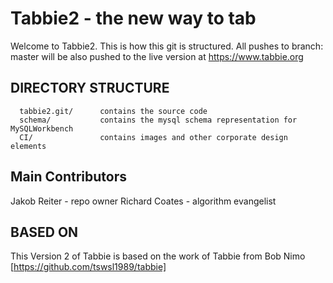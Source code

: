 Tabbie2 - the new way to tab
=======

Welcome to Tabbie2. This is how this git is structured.
All pushes to branch: master will be also pushed to the live version at https://www.tabbie.org


DIRECTORY STRUCTURE
-------------------

      tabbie2.git/      contains the source code
      schema/           contains the mysql schema representation for MySQLWorkbench
      CI/               contains images and other corporate design elements

Main Contributors
-----------------

Jakob Reiter - repo owner
Richard Coates - algorithm evangelist


BASED ON
--------
This Version 2 of Tabbie is based on the work of Tabbie from Bob Nimo
[https://github.com/tswsl1989/tabbie]

